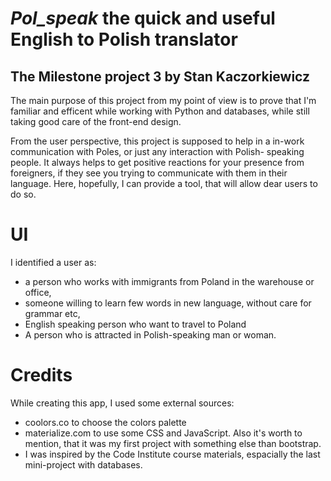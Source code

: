 # *Pol_speak* the quick and useful English to Polish translator
## The Milestone project 3 by Stan Kaczorkiewicz

The main purpose of this project from my point of view is to prove that I'm familiar and efficent while working with Python and databases, while still taking good care of the front-end design.

From the user perspective, this project is supposed to help in a in-work communication with Poles, or just any interaction with Polish- speaking people. It always helps to get positive reactions for your presence from foreigners, 
if they see you trying to communicate with them in their language.
Here, hopefully, I can provide a tool, that will allow dear users to do so.

# UI 
I identified a user as:
- a person who works with immigrants from Poland in the warehouse or office,
- someone willing to learn few words in new language, without care for grammar etc,
- English speaking person who want to travel to Poland
- A person who is attracted in Polish-speaking man or woman.




# Credits

While creating this app, I used some external sources:
- coolors.co to choose the colors palette
- materialize.com to use some CSS and JavaScript. Also it's worth to mention, that it was my first project with     something else than bootstrap. 
- I was inspired by the Code Institute course materials, espacially the last mini-project with databases.
